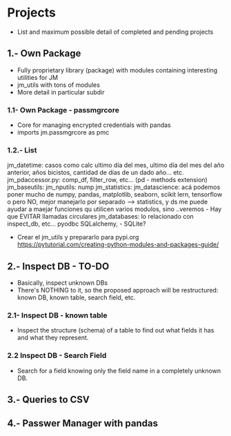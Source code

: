 # Projects
- List and maximum possible detail of completed and pending projects

## 1.- Own Package
- Fully proprietary library (package) with modules containing interesting utilities for JM
- jm_utils with tons of modules
- More detail in particular subdir

### 1.1- Own Package - passmgrcore
- Core for managing encrypted credentials with pandas
- imports jm.passmgrcore as pmc

### 1.2.- List
jm_datetime: casos como calc ultimo día del mes, ultimo día del mes del año anterior, años bicistos, cantidad de días de un dado año... etc.
jm_pdaccessor.py: comp_df, filter_row, etc... (pd - methods extension)
jm_baseutils: 
jm_nputils: nump
jm_statistics: 
jm_datascience: acá podemos poner mucho de numpy, pandas, matplotlib, seaborn, scikit lern, tensorflow o pero NO, mejor manejarlo por separado
--> statistics, y ds me puede ayudar a maejar funciones qu utilicen varios modulos, sino ..veremos - Hay que EVITAR llamadas circulares
jm_databases: lo relacionado con inspect_db, etc... pyodbc SQLalchemy, - SQLite?

- Crear el jm_utils y prepararlo para pypi.org
https://pytutorial.com/creating-python-modules-and-packages-guide/

## 2.- Inspect DB - TO-DO
- Basically, inspect unknown DBs
- There's NOTHING to it, so the proposed approach will be restructured: known DB, known table, search field, etc.

### 2.1- Inspect DB - known table
- Inspect the structure (schema) of a table to find out what fields it has and what they represent.

### 2.2 Inspect DB - Search Field
- Search for a field knowing only the field name in a completely unknown DB.

## 3.- Queries to CSV

## 4.- Passwer Manager with pandas
